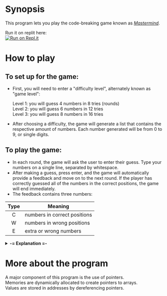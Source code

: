 Synopsis
=======

This program lets you play the code-breaking game known as *[Mastermind](https://en.wikipedia.org/wiki/Mastermind_(board_game))*.

Run it on replit here:<br>
[![Run on Repl.it](https://replit.com/badge/github/MarioChao/Mastermind_Pointers)](https://replit.com/new/github/MarioChao/Mastermind_Pointers)

How to play
=======

To set up for the game:
-------

* First, you will need to enter a "difficulty level", alternately known as "game level":

    Level 1: you will guess 4 numbers in 8 tries (rounds)<br>
    Level 2: you will guess 6 numbers in 12 tries<br>
    Level 3: you will guess 8 numbers in 16 tries

* After choosing a difficulty, the game will generate a list that contains the respective amount of numbers. Each number generated will be from 0 to 9, or single digits.

To play the game:
-------

* In each round, the game will ask the user to enter their guess. Type your numbers on a single line, separated by whitespace.
* After making a guess, press enter, and the game will automatically provide a feedback and move on to the next round.
    If the player has correctly guessed all of the numbers in the correct positions, the game will end immediately.
* The feedback contains three numbers:

| Type          | Meaning                       |
| :-----------: | ----------------------------- |
| C             | numbers in correct positions  |
| W             | numbers in wrong positions    |
| E             | extra or wrong numbers        |

<details>
    <summary><strong>-= Explanation =-</strong></summary>

> "C" (numbers in correct positions):
>
> This denotes how many numbers in your guess are in the correct position in the list.

> "W" (numbers in wrong positions):
>
> This denotes how many numbers in your guess exist in the list, but are not in the correct position.
>
> **Notice:** For duplicates, the extra amount of numbers will be instead counted in "E" as extra. For example, if the list is "1 3 3 7" and you guessed "1 1 1 1", "C" will be 1, "W" will be 0, and "E" will be 3 (the three 1s at 2nd, 3rd, and 4th position are extra).

> "E" (extra or wrong numbers):
>
> This denoates the number of extra or wrong numbers in your guess. This represents the remaining numbers in the guess after excluding the "C" and "W"s.

</details>

More about the program
=======

A major component of this program is the use of pointers.<br>
Memories are dynamically allocated to create pointers to arrays.<br>
Values are stored in addresses by dereferencing pointers.